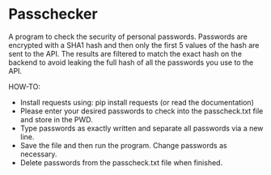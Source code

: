 # Passchecker
A program to check the security of personal passwords.
Passwords are encrypted with a SHA1 hash and then only the first 5 values of the hash are sent to the API. The results are filtered to match the exact hash on the backend to avoid leaking the full hash of all the passwords you use to the API.

HOW-TO:
- Install requests using: pip install requests     (or read the documentation)
- Please enter your desired passwords to check into the passcheck.txt file and store in the PWD.
- Type passwords as exactly written and separate all passwords via a new line.
- Save the file and then run the program. Change passwords as necessary.
- Delete passwords from the passcheck.txt file when finished.
